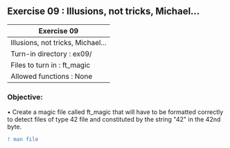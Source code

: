## Exercise 09 : Illusions, not tricks, Michael...

|               Exercise 09             |
|---------------------------------------|
|   Illusions, not tricks, Michael...   |
| Turn-in directory : ex09/             |
| Files to turn in : ft_magic           |
| Allowed functions : None              |

 ### Objective: 

• Create a magic file called ft_magic that will have to be formatted
correctly to detect files of type 42 file and constituted by the
string "42" in the 42nd byte.

```diff
! man file
```
